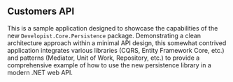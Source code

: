 ﻿## Customers API

This is a sample application designed to showcase the capabilities of the new `Developist.Core.Persistence` package.
Demonstrating a clean architecture approach within a minimal API design, this somewhat contrived application integrates various libraries (CQRS, Entity Framework Core, etc.) and patterns (Mediator, Unit of Work, Repository, etc.) to provide a comprehensive example of how to use the new persistence library in a modern .NET web API.